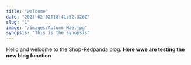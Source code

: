 ```yaml
---
title: "welcome"
date: "2025-02-02T18:41:52.326Z"
slug: "1"
image: "/images/Autumn_Mae.jpg"
synopsis: "This is the synopsis"
---
```

Hello and welcome to the Shop-Redpanda blog.
**Here wwe are  testing the new blog function**
